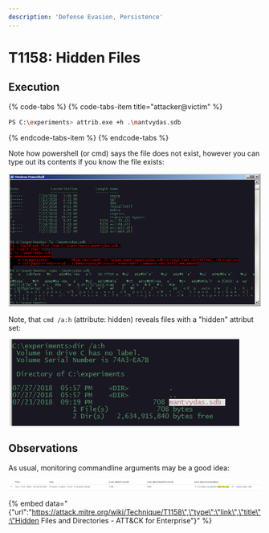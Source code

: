 ```yaml
---
description: 'Defense Evasion, Persistence'
---
```


# T1158: Hidden Files

## Execution

{% code-tabs %}
{% code-tabs-item title="attacker@victim" %}
```bash
PS C:\experiments> attrib.exe +h .\mantvydas.sdb
```
{% endcode-tabs-item %}
{% endcode-tabs %}

Note how powershell \(or cmd\) says the file does not exist, however you can type out its contents if you know the file exists:

![](../.gitbook/assets/attrib-nofile.png)

Note, that `cmd /a:h` \(attribute: hidden\) reveals files with a "hidden" attribut set:

![](../.gitbook/assets/attrib-reveal.png)

## Observations

As usual, monitoring commandline arguments may be a good idea:

![](../.gitbook/assets/attrib-set.png)

{% embed data="{\"url\":\"https://attack.mitre.org/wiki/Technique/T1158\",\"type\":\"link\",\"title\":\"Hidden Files and Directories - ATT&CK for Enterprise\"}" %}



